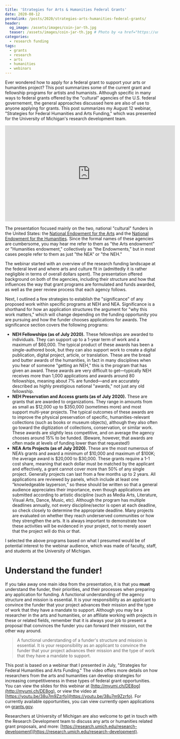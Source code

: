 ```yaml
---
title: 'Strategies for Arts & Humanities Federal Grants'
date: 2020-08-12
permalink: /posts/2020/strategies-arts-humanities-federal-grants/
header:
  og_image: /assets/images/coin-jar-th.jpg
  teaser: /assets/images/coin-jar-th.jpg # Photo by <a href="https://unsplash.com/@f7photo?utm_source=unsplash&amp;utm_medium=referral&amp;utm_content=creditCopyText">Michael Longmire</a> on <a href="https://unsplash.com/s/photos/money?utm_source=unsplash&amp;utm_medium=referral&amp;utm_content=creditCopyText">Unsplash</a>
categories:
  - research funding
tags:
  - grants
  - research
  - arts
  - humanities
  - webinars
---
```


Ever wondered how to apply for a federal grant to support your arts or humanities project? This post summarizes some of the current grant and fellowship programs for artists and humanists.<!-- more --> Although specific in many ways to federal grants offered by the "cultural" agencies of the U.S. federal governement, the general approaches discussed here are also of use to anyone applying for grants. This post summarizes my August 12 webinar, "Strategies for Federal Humanities and Arts Funding," which was presented for the University of Michigan's research development team. 

<iframe width="560" height="315" src="https://www.youtube.com/embed/38u7m9Zzrfo" frameborder="0" allow="accelerometer; autoplay; clipboard-write; encrypted-media; gyroscope; picture-in-picture" allowfullscreen></iframe>

The presentation focused mainly on the two, national "cultural" funders in the United States: the [National Endowment for the Arts](https://www.arts.gov/) and the [National Endowment for the Humanities](https://www.neh.gov/). Since the formal names of these agencies are cumbersome, you may hear me refer to them as "the Arts endowment" or "Humanities endowment," collectively as “the Endowments,” but in most cases people refer to them as just "the NEA" or "the NEH." 

The webinar started with an overview of the research funding landscape at the federal level and where arts and culture fit in (admittedly it is rather negligible in terms of overall dollars spent). The presentation offered background on both of the agencies, including their structure and how that influences the way that grant programs are formulated and funds awarded, as well as the peer review process that each agency follows. 

Next, I outlined a few strategies to establish the "significance" of any proposed work within specific programs at NEH and NEA. Significance is a shorthand for how an application structures the argument for "why this work matters," which will change depending on the funding opportunity you are pursuing and how the funder chooses applications for awards. The significance section covers the following programs: 

* __NEH Fellowships (as of July 2020).__ These fellowships are awarded to individuals. They can support up to a 1-year term of work and a maximum of &#36;60,000. The typical product of these awards has been a single-authored book, but they can also support work to create a digital publication, digital project, article, or translation. These are the bread and butter awards of the humanities, in fact in many disciplines when you hear of someone "getting an NEH," this is the program that has given an award. These awards are very difficult to get&mdash;typically NEH receives more than 1,000 applications and awards around 80 fellowships, meaning about 7% are funded&mdash;and are accurately described as highly prestigious national "awards," not just any old fellowship. 
* __NEH Preservation and Access grants (as of July 2020).__ These are grants that are awarded to organizations. They range in amounts from as small as &#36;12,000 up to &#36;350,000 (sometimes more) and most support multi-year projects. The typical outcomes of these awards are to improve the physical preservation of specific, humanities-relevant collections (such as books or museum objects), although they also often go toward the digitization of collections, conservation, or similar work. These awards are slightly less competitive, and on average the agency chooses around 15% to be funded. (Beware, however, that awards are often made at levels of funding lower than that requested!)
* __NEA Arts Projects (as of July 2020).__ These are the most numerous of NEA’s grants and award a minimum of $10,000 and maximum of $100K; the average award is \$20,000 to \$30,000. These grants require a 1-1 cost share, meaning that each dollar must be matched by the applicant and effectively, a grant cannot cover more than 50% of any single project. Generally projects can last from a few months up to 2 years. All applications are reviewed by panels, which include at least one “knowledgeable layperson,” so these should be written so that a general audience appreciates their importance, even though applications are submitted according to artistic discipline (such as Media Arts, Literature, Visual Arts, Dance, Music, etc). Although the program has multiple deadlines annually, not every discipline/sector is open at each deadline, so check closely to determine the appropriate deadline. Many projects are evaluated on whether they reach underserved communities or how they strengthen the arts. It is always important to demonstrate how these activities will be evidenced in your project, not to merely assert that the project will do this or that. 

I selected the above programs based on what I presumed would be of potential interest to the webinar audience, which was made of faculty, staff, and students at the University of Michigan. 

# Understand the funder!

If you take away one main idea from the presentation, it is that you __must__ understand the funder, their priorities, and their processes when preparing any application for funding. A functional understanding of the agency structure and mission is essential. It is your responsibility as an applicant to convince the funder that your project advances their mission and the type of work that they have a mandate to support. Although you may be a researcher in the arts and humanities, or an affiliate working with projects in these or related fields, remember that it is always your job to present a proposal that convinces the funder you can forward their mission, not the other way around. 

> A functional understanding of a funder's structure and mission is essential. It is your responsibility as an applicant to convince the funder that your project advances their mission and the type of work that they have a mandate to support.

This post is based on a webinar that I presented in July, "Strategies for Federal Humanities and Arts Funding." The video offers more details on how researchers from the arts and humanities can develop strategies for increasing competitiveness in these types of federal grant opportunities. You can view the slides for this webinar at [http://myumi.ch/DE8og](http://myumi.ch/DE8og), or view the video at [https://youtu.be/38u7m9Zzrfo](https://youtu.be/38u7m9Zzrfo). For currently available opportunities, you can view currently open applications on [grants.gov](https://www.grants.gov/web/grants/search-grants.html).

Researchers at University of Michigan are also welcome to get in touch with the Research Development team to discuss any arts or humanities related grant proposals, and more: [https://research.umich.edu/research-development](https://research.umich.edu/research-development).
